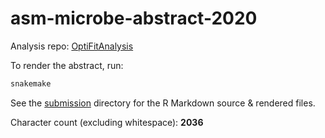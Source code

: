 # asm-microbe-abstract-2020

Analysis repo: [OptiFitAnalysis](https://github.com/SchlossLab/OptiFitAnalysis/tree/master/subworkflows/2_fit_sample_ref/results)

To render the abstract, run:
```bash
snakemake
```

See the [submission](submission) directory for the R Markdown source & rendered files.

Character count (excluding whitespace): **2036**